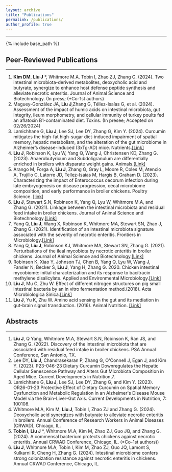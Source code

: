 ```yaml
---
layout: archive
title: "Publications"
permalink: /publications/
author_profile: true
---
```

***
{% include base_path %}

## Peer-Reviewed Publications
***
1.	**Kim DM**, **Liu J** *, Whitmore M.A. Tobin I, Zhao ZJ, Zhang G. (2024). Two intestinal microbiota-derived metabolites, deoxycholic acid and butyrate, synergize to enhance host defense peptide synthesis and alleviate necrotic enteritis. Journal of Animal Science and Biotechnology. (In press; (*Co-1st authors)
2.	Maguey-González JA, **Liu J**,Zhang G, Téllez-Isaías G, et al. (2024). Assessment of the impact of humic acids on intestinal microbiota, gut integrity, ileum morphometry, and cellular immunity of turkey poults fed an aflatoxin B1-contaminated diet. Toxins. (In presee; Accepted on 02/26/2024)
3.	Lamichhane G, **Liu J**, Lee SJ, Lee DY, Zhang G, Kim Y. (2024). Curcumin mitigates the high-fat high-sugar diet-induced impairment of spatial memory, hepatic metabolism, and the alteration of the gut microbiome in Alzheimer’s disease-induced (3xTg-AD) mice. Nutrients.[[Link]](https://www.mdpi.com/2072-6643/16/2/240)
4.	**Liu J**, Robinson K, Lyu W, Yang Q, Wang J, Christensen KD, Zhang G. (2023). Anaerobutyricum and Subdoligranulum are differentially enriched in broilers with disparate weight gains. Animals.[[Link]](https://www.mdpi.com/2076-2615/13/11/1834)
5.	Arango M, Forga A, **Liu J**, Zhang G, Gray L, Moore R, Coles M, Atencio A, Trujillo C, Latorre JD, Tellez-Isaias M, Hargis B, Graham D. (2023). Characterizing the impact of Enterococcus cecorum infection during late embryogenesis on disease progression, cecal microbiome composition, and early performance in broiler chickens. Poultry Science. [[link]](https://www.sciencedirect.com/science/article/pii/S0032579123005783)
6.	**Liu J**, Stewart S.N, Robinson K, Yang Q, Lyu W, Whitmore M.A, and Zhang G. (2021). Linkage between the intestinal microbiota and residual feed intake in broiler chickens. Journal of Animal Science and Biotechnology.[[Link]](https://jasbsci.biomedcentral.com/articles/10.1186/s40104-020-00542-2)
7.	Yang Q, **Liu J**, Wang X, Robinson K, Whitmore MA, Stewart SN, Zhao J, Zhang G. (2021). Identification of an intestinal microbiota signature associated with the severity of necrotic enteritis. Frontiers in Microbiology.[[Link]](https://www.frontiersin.org/journals/microbiology/articles/10.3389/fmicb.2021.703693/full)
8.	Yang Q, **Liu J**, Robinson KJ, Whitmore MA, Stewart SN, Zhang G. (2021). Perturbations of the ileal mycobiota by necrotic enteritis in broiler chickens. Journal of Animal Science and Biotechnology.[[Link]](https://jasbsci.biomedcentral.com/articles/10.1186/s40104-021-00628-5)
9.	Robinson K, Xiao Y, Johnson TJ, Chen B, Yang Q, Lyu W, Wang J, Fansler N, Becker S, **Liu J**, Yang H, Zhang G. 2020. Chicken intestinal mycobiome: initial characterization and its response to bacitracin methylene disalicylate. Applied and Environmental Microbiology.[[Link]](https://journals.asm.org/doi/full/10.1128/aem.00304-20)
10.	**Liu J**, Mu C, Zhu W. Effect of different nitrogen structures on pig small intestinal bacteria by an in vitro fermentation method.(2018). Acta Microbiologica Sinica.[[Link]](https://actamicro.ijournals.cn/actamicrocn/article/abstract/20180107?st=alljournals)
11.	**Liu J**, Yu K, Zhu W. Amino acid sensing in the gut and its mediation in gut-brain signal transduction. (2016). Animal Nutrition. [[Link]](https://www.sciencedirect.com/science/article/pii/S2405654516300257)

## Abstracts
***
1.	**Liu J**, Q Yang, Whitmore M.A, Stewart S.N, Robinson K, Ran JS, and Zhang G. (2022). Discovery of the intestinal microbiota that are associated with residual feed intake in broiler chickens. PSA Annual Conference, San Antonio, TX. 
2.	Lee DY, **Liu J**, Chandrasekaran P, Zhang G, O'Connell J, Egan J, and Kim Y. (2023). P23-046-23 Dietary Curcumin Downregulates the Hepatic Cellular Senescence Pathway and Alters Gut Microbiota Composition in Aged Mice. Current Developments in Nutrition,7.
3.	Lamichhane G, **Liu J**, Lee SJ, Lee DY, Zhang G, and Kim Y. (2023). OR26-01-23 Protective Effect of Dietary Curcumin on Spatial Memory Dysfunction and Metabolic Regulation in an Alzheimer's Disease Mouse Model via the Brain-Liver-Gut Axis. Current Developments in Nutrition, 7: 100108.
4.	Whitmore M.A, Kim M, **Liu J**, Tobin I, Zhao ZJ and Zhang G. (2024). Deoxycholic acid synergizes with butyrate to alleviate necrotic enteritis in broilers. Annual Conference of Research Workers in Animal Diseases (CRWAD), Chicago, IL.
5.	**Tobin I**, **Liu J** *, Whitmore M.A, Kim M, Zhao ZJ, Guo JQ, and Zhang G. (2024). A commensal bacterium protects chickens against necrotic enteritis. Annual CRWAD Conference, Chicago, IL. (*Co-1st authors))
6.	**Liu J**, Whitmore M.A, Tobin I, Kim M, Zhao ZJ, Guo JQ, Lamont S, Kulkarni R, Cheng H, Zhang G. (2024). Intestinal microbiome confers strong colonization resistance against necrotic enteritis in chickens. Annual CRWAD Conference, Chicago, IL.





